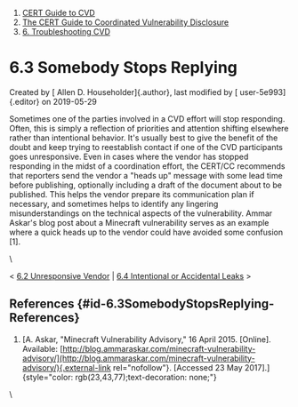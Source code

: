 



1.  [CERT Guide to CVD](index.html)
2.  [The CERT Guide to Coordinated Vulnerability
    Disclosure](The-CERT-Guide-to-Coordinated-Vulnerability-Disclosure_47677443.html)
3.  [6. Troubleshooting CVD](6.-Troubleshooting-CVD_47677482.html)


# 6.3 Somebody Stops Replying 




Created by [ Allen D. Householder]{.author}, last modified by [
user-5e993]{.editor} on 2019-05-29



Sometimes one of the parties involved in a CVD effort will stop
responding. Often, this is simply a reflection of priorities and
attention shifting elsewhere rather than intentional behavior. It\'s
usually best to give the benefit of the doubt and keep trying to
reestablish contact if one of the CVD participants goes unresponsive.
Even in cases where the vendor has stopped responding in the midst of a
coordination effort, the CERT/CC recommends that reporters send the
vendor a \"heads up\" message with some lead time before publishing,
optionally including a draft of the document about to be published. This
helps the vendor prepare its communication plan if necessary, and
sometimes helps to identify any lingering misunderstandings on the
technical aspects of the vulnerability. Ammar Askar\'s blog post about a
Minecraft vulnerability serves as an example where a quick heads up to
the vendor could have avoided some confusion \[1\].

\



\< [6.2 Unresponsive Vendor](6.2-Unresponsive-Vendor_47677484.html) \|
[6.4 Intentional or Accidental
Leaks](6.4-Intentional-or-Accidental-Leaks_47677486.html) \>



## References {#id-6.3SomebodyStopsReplying-References}

1.  [A. Askar, \"Minecraft Vulnerability Advisory,\" 16 April 2015.
    \[Online\]. Available:
    [http://blog.ammaraskar.com/minecraft-vulnerability-advisory/](http://blog.ammaraskar.com/minecraft-vulnerability-advisory/){.external-link
    rel="nofollow"}. \[Accessed 23 May
    2017\].]{style="color: rgb(23,43,77);text-decoration: none;"}

\












